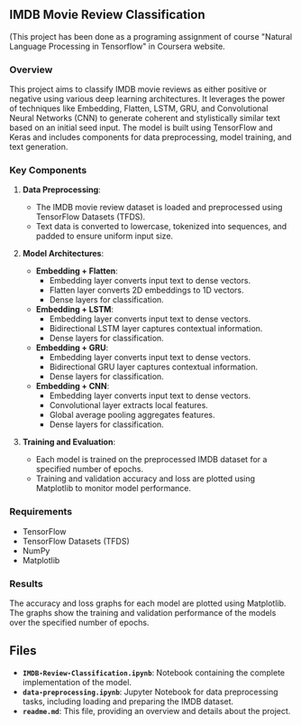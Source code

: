 ## IMDB Movie Review Classification
(This project has been done as a programing assignment of course "Natural Language Processing in Tensorflow" in Coursera website.

### Overview

This project aims to classify IMDB movie reviews as either positive or negative using various deep learning architectures. It leverages the power of techniques like Embedding, Flatten, LSTM, GRU, and Convolutional Neural Networks (CNN) to generate coherent and stylistically similar text based on an initial seed input. The model is built using TensorFlow and Keras and includes components for data preprocessing, model training, and text generation.

### Key Components

1. **Data Preprocessing**:
   - The IMDB movie review dataset is loaded and preprocessed using TensorFlow Datasets (TFDS).
   - Text data is converted to lowercase, tokenized into sequences, and padded to ensure uniform input size.

2. **Model Architectures**:
   - **Embedding + Flatten**:
     - Embedding layer converts input text to dense vectors.
     - Flatten layer converts 2D embeddings to 1D vectors.
     - Dense layers for classification.
   - **Embedding + LSTM**:
     - Embedding layer converts input text to dense vectors.
     - Bidirectional LSTM layer captures contextual information.
     - Dense layers for classification.
   - **Embedding + GRU**:
     - Embedding layer converts input text to dense vectors.
     - Bidirectional GRU layer captures contextual information.
     - Dense layers for classification.
   - **Embedding + CNN**:
     - Embedding layer converts input text to dense vectors.
     - Convolutional layer extracts local features.
     - Global average pooling aggregates features.
     - Dense layers for classification.

3. **Training and Evaluation**:
   - Each model is trained on the preprocessed IMDB dataset for a specified number of epochs.
   - Training and validation accuracy and loss are plotted using Matplotlib to monitor model performance.

### Requirements

- TensorFlow
- TensorFlow Datasets (TFDS)
- NumPy
- Matplotlib


### Results

The accuracy and loss graphs for each model are plotted using Matplotlib. The graphs show the training and validation performance of the models over the specified number of epochs.



## Files

- **`IMDB-Review-Classification.ipynb`**:  Notebook containing the complete implementation of the model.
- **`data-preprocessing.ipynb`**: Jupyter Notebook for data preprocessing tasks, including loading and preparing the IMDB dataset.
- **`readme.md`**: This file, providing an overview and details about the project.
